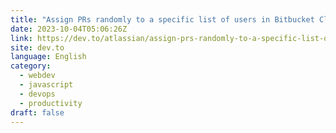 ```yaml
---
title: "Assign PRs randomly to a specific list of users in Bitbucket Cloud"
date: 2023-10-04T05:06:26Z
link: https://dev.to/atlassian/assign-prs-randomly-to-a-specific-list-of-users-in-bitbucket-cloud-2l5m?utm_medium=RSS&utm_source=news.12bit.vn
site: dev.to
language: English
category:
  - webdev
  - javascript
  - devops
  - productivity
draft: false
---
```

